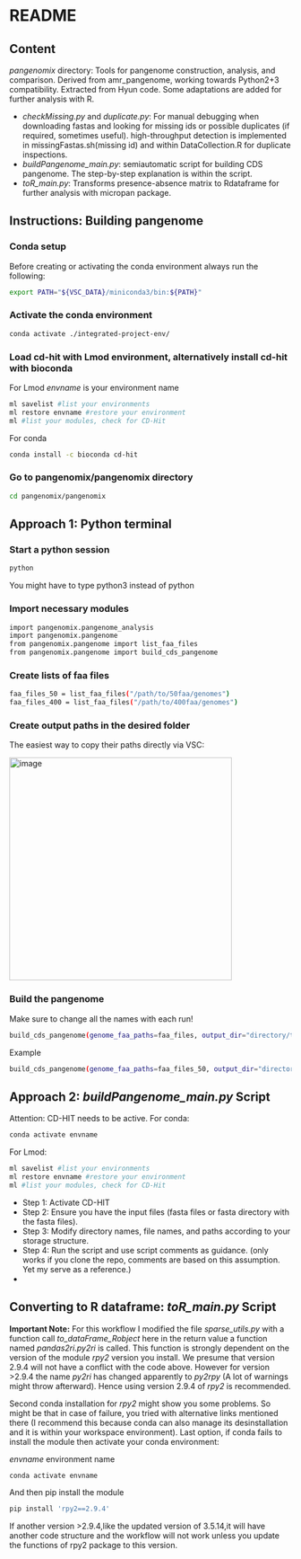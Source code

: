 # README
## Content
*pangenomix* directory: Tools for pangenome construction, analysis, and comparison. Derived from amr_pangenome, working towards Python2+3 compatibility.
Extracted from Hyun code. Some adaptations are added for further analysis with R.
- *checkMissing.py* and *duplicate.py*: For manual debugging when downloading fastas and looking for missing ids or possible duplicates (if required, sometimes useful). high-throughput detection is implemented in missingFastas.sh(missing id) and within DataCollection.R for duplicate inspections.
- *buildPangenome_main.py*: semiautomatic script for building CDS pangenome. The step-by-step explanation is within the script.
- *toR_main.py*: Transforms presence-absence matrix to Rdataframe for further analysis with micropan package.


## Instructions: Building pangenome

### Conda setup

Before creating or activating the conda environment always run the following:

```bash
export PATH="${VSC_DATA}/miniconda3/bin:${PATH}" 
```

### Activate the conda environment

```bash
conda activate ./integrated-project-env/ 
```

### Load cd-hit with Lmod environment, alternatively install cd-hit with bioconda 
For Lmod
*envname* is your environment name
 ```bash
ml savelist #list your environments
ml restore envname #restore your environment
ml #list your modules, check for CD-Hit
 ```

For conda

```bash
conda install -c bioconda cd-hit
```

### Go to pangenomix/pangenomix directory

```bash
cd pangenomix/pangenomix
```

## Approach 1: Python terminal

### Start a python session

```bash
python
```
You might have to type python3 instead of python

### Import necessary modules

```bash
import pangenomix.pangenome_analysis
import pangenomix.pangenome
from pangenomix.pangenome import list_faa_files
from pangenomix.pangenome import build_cds_pangenome
```

### Create lists of faa files 

```bash
faa_files_50 = list_faa_files("/path/to/50faa/genomes")
faa_files_400 = list_faa_files("/path/to/400faa/genomes")
```
### Create output paths in the desired folder

The easiest way to copy their paths directly via VSC:

<img width="397" alt="image" src="https://github.com/AnnaLew/pangenomix/assets/57362758/72fb102b-bacc-4620-b711-0e7b96fef652">

### Build the pangenome

Make sure to change all the names with each run!

```bash
build_cds_pangenome(genome_faa_paths=faa_files, output_dir="directory/to/cd-hit-output", name="name_of_output")
```

Example

```bash
build_cds_pangenome(genome_faa_paths=faa_files_50, output_dir="directory/to/cd-hit-output/50_bactero_cdhit", name="50bactero")
```
## Approach 2: *buildPangenome_main.py* Script 
Attention: CD-HIT needs to be active.
For conda:
```bash
conda activate envname
```
For Lmod:
```bash
ml savelist #list your environments
ml restore envname #restore your environment
ml #list your modules, check for CD-Hit
```
- Step 1: Activate CD-HIT
- Step 2: Ensure you have the input files (fasta files or fasta directory with the fasta files).
- Step 3: Modify directory names, file names, and paths according to your storage structure.
- Step 4: Run the script and use script comments as guidance. (only works if you clone the repo, comments are based on this assumption. Yet my serve as a reference.)
- 
## Converting to R dataframe: *toR_main.py* Script
**Important Note:** For this workflow I modified the file *sparse_utils.py* with a function call *to_dataFrame_Robject* here in the return value a function named *pandas2ri.py2ri*
is called. This function is strongly dependent on the version of the module *rpy2* version you install. We presume that version 2.9.4 will not have a conflict with the code above. However for version >2.9.4 the name *py2ri* has changed apparently to *py2rpy* (A lot of warnings might throw afterward). Hence using version 2.9.4 of *rpy2* is recommended.

Second conda installation for *rpy2* might show you some problems. So might be that in case of failure, you tried with alternative links mentioned there (I recommend this because conda can also manage its desinstallation and it is within your workspace environment). Last option, if conda fails to install the module then activate your conda environment:

*envname* environment name
```bash
conda activate envname 
```
And then pip install the module
```python
pip install 'rpy2==2.9.4'
```
If another version >2.9.4,like the updated version of 3.5.14,it will have another code structure and the workflow will not work unless you update the functions of rpy2 package to this version.


